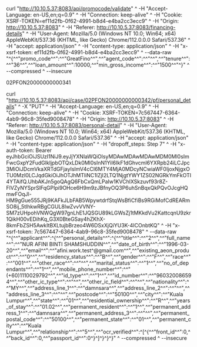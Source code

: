 curl "http://10.10.5.37:8083/api/promocode/validate" ^
  -H "Accept-Language: en-US,en;q=0.9" ^
  -H "Connection: keep-alive" ^
  -H "Cookie: XSRF-TOKEN=ef11d2fb-0f62-4991-b8d4-e4ba2cc3ecc9" ^
  -H "Origin: http://10.10.5.37:8083" ^
  -H "Referer: http://10.10.5.37:8083/financing-details" ^
  -H "User-Agent: Mozilla/5.0 (Windows NT 10.0; Win64; x64) AppleWebKit/537.36 (KHTML, like Gecko) Chrome/112.0.0.0 Safari/537.36" ^
  -H "accept: application/json" ^
  -H "content-type: application/json" ^
  -H "x-xsrf-token: ef11d2fb-0f62-4991-b8d4-e4ba2cc3ecc9" ^
  --data-raw "^{^\^"promo_code^\^":^\^"GreatFino^\^",^\^"agent_code^\^":^\^"^\^",^\^"tenure^\^":^\^"36^\^",^\^"loan_amount^\^":10000,^\^"min_gross_income^\^":^\^"1500^\^"^}" ^
  --compressed ^
  --insecure
  
  02PFON20000000000341
  
  
  curl "http://10.10.5.37:8083/api/case/02PFON20000000000342/pf/personal_details" ^
  -X "PUT" ^
  -H "Accept-Language: en-US,en;q=0.9" ^
  -H "Connection: keep-alive" ^
  -H "Cookie: XSRF-TOKEN=7c567447-6364-4ab9-96c8-35fed9008478" ^
  -H "Origin: http://10.10.5.37:8083" ^
  -H "Referer: http://10.10.5.37:8083/personal-detail" ^
  -H "User-Agent: Mozilla/5.0 (Windows NT 10.0; Win64; x64) AppleWebKit/537.36 (KHTML, like Gecko) Chrome/112.0.0.0 Safari/537.36" ^
  -H "accept: application/json" ^
  -H "content-type: application/json" ^
  -H "dropoff_steps: Step 7" ^
  -H "x-auth-token: Bearer eyJhbGciOiJSUzI1NiJ9.eyJjYXNlaWQiOlsyMDAwMDAwMDAwMDM0Ml0sImFwcGxpY2FudGlkIjpbOTQxLDk0Ml0sInN1YiI6IkF1dGhvcml6YXRpb24iLCJpc3MiOiJDcmVkaXRTdGFjayIsImV4cCI6MTY4MjA0MDcyNCwiaWF0IjoxNjgxOTU0MzI0LCJqdGkiOiJhOTJhMTliNC1lZjI2LTQ1NjgtYWY1ZS02NGRkYmFkOTI4YTAifQ.UhbAKJn5goQAgQ6FbCxQmLPaIw1KVChlXSkzuvf93r8Z-FlVZyNYSprSlFqGPIpi9OHce6H9m9zJBfnyOQ3P6uhSnBqxQkPQvOJcgHQmwFOqJl-HM9gGue555JRj9KAFkJLbFAB5WpywtdrfStqWsBfiCfiBs9RGiMofCdREARmSO8ij_5tlhkwRBgCGUL8lwZvvVVNY-SM7zUHpohVNWQgW97gnLhE1JQSGU89kLGWsZj1tMKkdVu2KattcqnU9zkr1QikH00vEDihKq_G3X0BteGSay4hZKhX-8kmFbZSH5AwkItBXLtujbBrzeo4W6DSxXjQiYU3K-4ICOnbtKQ" ^
  -H "x-xsrf-token: 7c567447-6364-4ab9-96c8-35fed9008478" ^
  --data-raw "^{^\^"applicant^\^":^{^\^"personal_details^\^":^{^\^"title^\^":^\^"2^\^",^\^"full_name^\^":^\^"NUR AFINI BINTI SHAMSHUDDIN^\^",^\^"date_of_birth^\^":^\^"1996-03-20^\^",^\^"email^\^":^\^"afini.work.test^@gmail.com^\^",^\^"existing_aeon_product^\^":^\^"0^\^",^\^"residency_status^\^":^\^"B^\^",^\^"gender^\^":^\^"F^\^",^\^"race^\^":^\^"001^\^",^\^"other_race^\^":^\^"^\^",^\^"marital_status^\^":^\^"1^\^",^\^"no_of_dependants^\^":^\^"1^\^",^\^"mobile_phone_number^\^":^\^"(+60)1110029792^\^",^\^"id_type^\^":^\^"1^\^",^\^"id_number^\^":^\^"960320086594^\^",^\^"other_ic_type^\^":^\^"^\^",^\^"other_ic_field^\^":^\^"^\^",^\^"nationality^\^":^\^"MY^\^",^\^"address_line_1^\^":^\^"damnsara^\^",^\^"address_line_2^\^":^\^"^\^",^\^"address_line_3^\^":^\^"^\^",^\^"postcode^\^":^\^"50100^\^",^\^"city^\^":^\^"Kuala Lumpur^\^",^\^"state^\^":^\^"01^\^",^\^"residential_ownership^\^":^\^"R^\^",^\^"years_of_stay^\^":^\^"01.02^\^",^\^"permanent_resident^\^":^\^"1^\^",^\^"permanent_address_1^\^":^\^"damnsara^\^",^\^"permanent_address_3^\^":^\^"^\^",^\^"permanent_postal_code^\^":^\^"50100^\^",^\^"permanent_state^\^":^\^"01^\^",^\^"permanent_city^\^":^\^"Kuala Lumpur^\^",^\^"relationship^\^":^\^"5^\^",^\^"ocr_verified^\^":^[^{^\^"front_id^\^":0,^\^"back_id^\^":0,^\^"passport_id^\^":0^}^]^}^}^}" ^
  --compressed ^
  --insecure

